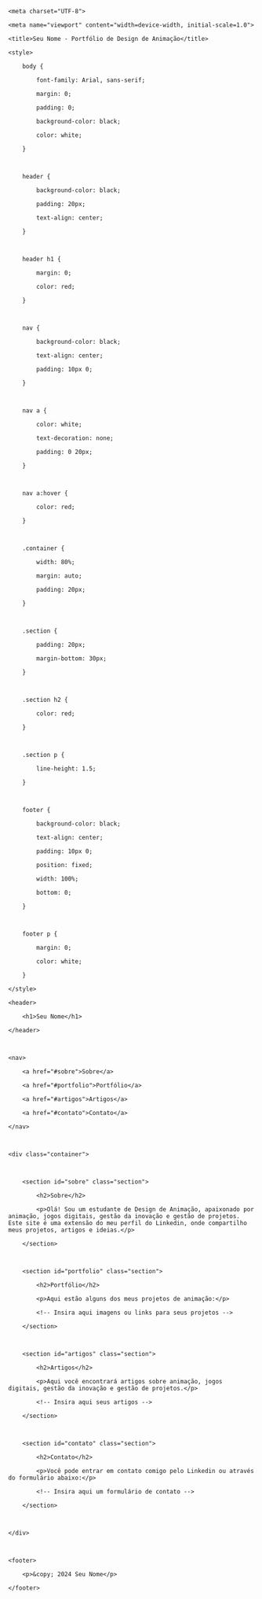 <!DOCTYPE html>

<html lang="pt-BR">



<head>

    <meta charset="UTF-8">

    <meta name="viewport" content="width=device-width, initial-scale=1.0">

    <title>Seu Nome - Portfólio de Design de Animação</title>

    <style>

        body {

            font-family: Arial, sans-serif;

            margin: 0;

            padding: 0;

            background-color: black;

            color: white;

        }



        header {

            background-color: black;

            padding: 20px;

            text-align: center;

        }



        header h1 {

            margin: 0;

            color: red;

        }



        nav {

            background-color: black;

            text-align: center;

            padding: 10px 0;

        }



        nav a {

            color: white;

            text-decoration: none;

            padding: 0 20px;

        }



        nav a:hover {

            color: red;

        }



        .container {

            width: 80%;

            margin: auto;

            padding: 20px;

        }



        .section {

            padding: 20px;

            margin-bottom: 30px;

        }



        .section h2 {

            color: red;

        }



        .section p {

            line-height: 1.5;

        }



        footer {

            background-color: black;

            text-align: center;

            padding: 10px 0;

            position: fixed;

            width: 100%;

            bottom: 0;

        }



        footer p {

            margin: 0;

            color: white;

        }

    </style>

</head>



<body>



    <header>

        <h1>Seu Nome</h1>

    </header>



    <nav>

        <a href="#sobre">Sobre</a>

        <a href="#portfolio">Portfólio</a>

        <a href="#artigos">Artigos</a>

        <a href="#contato">Contato</a>

    </nav>



    <div class="container">



        <section id="sobre" class="section">

            <h2>Sobre</h2>

            <p>Olá! Sou um estudante de Design de Animação, apaixonado por animação, jogos digitais, gestão da inovação e gestão de projetos. Este site é uma extensão do meu perfil do Linkedin, onde compartilho meus projetos, artigos e ideias.</p>

        </section>



        <section id="portfolio" class="section">

            <h2>Portfólio</h2>

            <p>Aqui estão alguns dos meus projetos de animação:</p>

            <!-- Insira aqui imagens ou links para seus projetos -->

        </section>



        <section id="artigos" class="section">

            <h2>Artigos</h2>

            <p>Aqui você encontrará artigos sobre animação, jogos digitais, gestão da inovação e gestão de projetos.</p>

            <!-- Insira aqui seus artigos -->

        </section>



        <section id="contato" class="section">

            <h2>Contato</h2>

            <p>Você pode entrar em contato comigo pelo Linkedin ou através do formulário abaixo:</p>

            <!-- Insira aqui um formulário de contato -->

        </section>



    </div>



    <footer>

        <p>&copy; 2024 Seu Nome</p>

    </footer>



</body>



</html>

